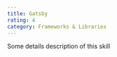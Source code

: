```yaml
---
title: Gatsby
rating: 4
category: Frameworks & Libraries
---
```


Some details description of this skill
